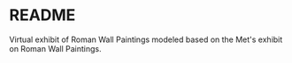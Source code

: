 # README
Virtual exhibit of Roman Wall Paintings modeled based on the Met's exhibit on Roman Wall Paintings.
